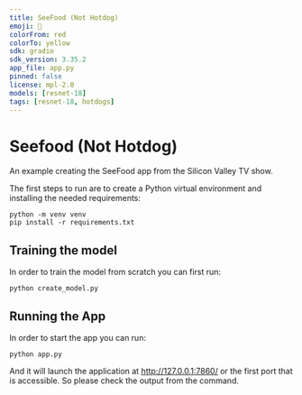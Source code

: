 ```yaml
---
title: SeeFood (Not Hotdog)
emoji: 🌭
colorFrom: red
colorTo: yellow
sdk: gradio
sdk_version: 3.35.2
app_file: app.py
pinned: false
license: mpl-2.0
models: [resnet-18]
tags: [resnet-18, hotdogs]
---
```


# Seefood (Not Hotdog)

An example creating the SeeFood app from the Silicon Valley TV show.

The first steps to run are to create a Python virtual environment and installing the needed requirements:

```
python -m venv venv
pip install -r requirements.txt
```

## Training the model

In order to train the model from scratch you can first run:

```
python create_model.py
```

## Running the App

In order to start the app you can run:
```
python app.py
```

And it will launch the application at http://127.0.0.1:7860/ or the 
first port that is accessible. So please check the output from the command.
